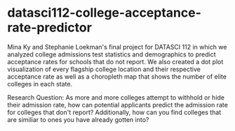 # datasci112-college-acceptance-rate-predictor
Mina Ky and Stephanie Loekman's final project for DATASCI 112 in which we analyzed college admissions test statistics and demographics to predict acceptance rates for schools that do not report.
We also created a dot plot visualization of every flagship college location and their respective acceptance rate as well as a choropleth map that shows the number of elite colleges in each state.

Research Question: As more and more colleges attempt to withhold or hide their admission rate, how can potential applicants predict the admission rate for colleges that don't report? Additionally, how can you find colleges that are similiar to ones you have already gotten into?
